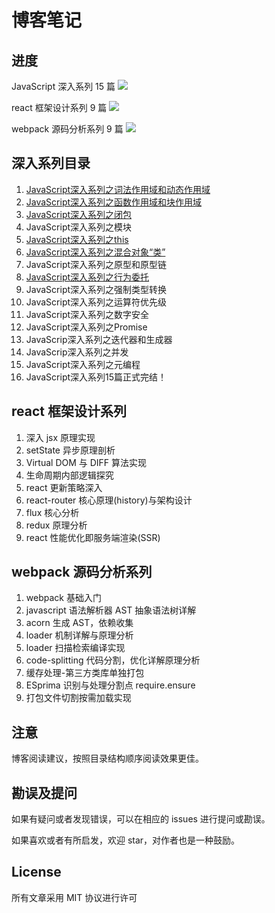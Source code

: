 # 博客笔记

## 进度

JavaScript 深入系列 15 篇 ![](http://progressed.io/bar/46)

react 框架设计系列 9 篇 ![](http://progressed.io/bar/0)

webpack  源码分析系列 9 篇 ![](http://progressed.io/bar/0)

## 深入系列目录

1. [JavaScript深入系列之词法作用域和动态作用域]()
2. [JavaScript深入系列之函数作用域和块作用域]()
3. [JavaScript深入系列之闭包]()
4. JavaScript深入系列之模块
5. [JavaScript深入系列之this]()
6. [JavaScript深入系列之混合对象“类”]()
7. JavaScript深入系列之原型和原型链
8. [JavaScript深入系列之行为委托]()
9. JavaScript深入系列之强制类型转换
10. JavaScript深入系列之运算符优先级
11. JavaScript深入系列之数字安全
12. JavaScript深入系列之Promise
13. JavaScrip深入系列之迭代器和生成器
14. JavaScrip深入系列之并发
15. JavaScript深入系列之元编程
16. JavaScript深入系列15篇正式完结！

## react 框架设计系列

1. 深入 jsx 原理实现
2. setState 异步原理剖析
3. Virtual DOM 与 DIFF 算法实现
4. 生命周期内部逻辑探究
5. react 更新策略深入
6. react-router 核心原理(history)与架构设计
7. flux 核心分析
8. redux 原理分析
9. react 性能优化即服务端渲染(SSR)
 
## webpack 源码分析系列

1. webpack 基础入门
2. javascript 语法解析器 AST 抽象语法树详解
3. acorn 生成 AST，依赖收集
4. loader 机制详解与原理分析
5. loader 扫描检索编译实现
6. code-splitting 代码分割，优化详解原理分析
7. 缓存处理-第三方类库单独打包
8. ESprima 识别与处理分割点 require.ensure
9. 打包文件切割按需加载实现

## 注意

博客阅读建议，按照目录结构顺序阅读效果更佳。

## 勘误及提问

如果有疑问或者发现错误，可以在相应的 issues 进行提问或勘误。

如果喜欢或者有所启发，欢迎 star，对作者也是一种鼓励。

## License

所有文章采用 MIT 协议进行许可


